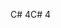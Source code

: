 <span data-ttu-id="59e10-101">C# 4</span><span class="sxs-lookup"><span data-stu-id="59e10-101">C# 4</span></span>
